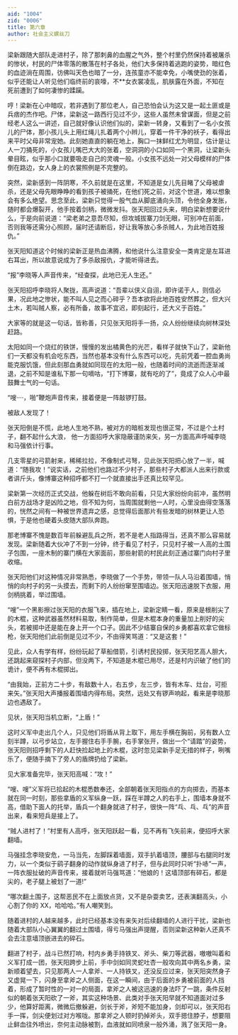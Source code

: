 ```yaml
---
aid: "1004"
zid: "0006"
title: 第六章
author: 社会主义螺丝刀
---
```


梁新跟随大部队走进村子，除了那刺鼻的血腥之气外，整个村里仍然保持着被屠杀的惨状，村民的尸体零落的散落在村子各处，他们大多保持着逃跑的姿势，暗红色的血迹淌在周围，彷佛叫天色也暗了一分，连孩童亦不能幸免，小嘴使劲的张着，似乎还能让人听见他们临终前的哀嚎，不\*\*女衣裳凌乱，肌肤露在外面，不知在死前遭到了如何凄惨的蹂躏。

哼！梁新在心中暗叹，若非遇到了那位老人，自己恐怕会认为这又是一起土匪或是兵痞的杰作吧。尸体，梁新这一路西行见过不少，这些人虽然未曾谋面，但是之前经老人这么一讲述，自己就好像认识他们似的，梁新一转身，又看到了一名小女孩儿的尸体，那小孩儿头上用红绳儿扎着两个小辫儿，穿着一件干净的袄子，看得出来平时父母非常宠她。此刻她直直的躺在地上，胸口一抹鲜红尤为明显，估计是让人一刀捅死的，小女孩儿嘴巴大大的张着，空洞洞的小口如同一个黑洞，让梁新头晕目眩，似乎那小口就要吸走自己的灵魂一般。小女孩不远处一对父母模样的尸体倒在路边，女人身上的衣裳照例是不完整的。

突然，梁新感到一阵阴寒，不久前就是在这里，不知道是女儿先目睹了父母被虐杀，还是父母先眼睁睁的看到孩子被捅死，在他们死之前，对这个世道，难以想象会有多么绝望。思念至此，梁新只觉得一股气血从脚底涌向头顶，令他全身发胀，随时都会爆裂开，他手按着剑柄，微微发抖。张天阳回过头来，明白梁新想要说什么，于是向前说道：“梁老弟之意吾尽知，但攻城拔寨刀剑无眼，可别冲在前面，否则我等还需分心照顾，届时还请断后，好让我等放心多杀贼人，为此地百姓报仇。”

张天阳知道这个时候的梁新正是热血沸腾，和他说什么注意安全一类肯定是左耳进右耳出，所以故意说成为了多杀敌报仇，才能听得进去。

“报”李晓等人声音传来，“经查探，此地已无人生还。”

张天阳招呼李晓将人聚拢，高声说道：“吾辈以侠义自诩，即许诺于人，则信必果，况此地之惨状，能不叫人见之而心碎乎？吾本欲将此地百姓安然葬之，但大兴土木，若叫贼人察，必有所备，故事不宜迟，即刻起行，还大义于百姓。”

大家等的就是这一句话，皆称善，只见张天阳将手一扬，众人纷纷继续向树林深处赶路。

太阳如同一个烧红的铁饼，慢慢的发出橘黄色的光芒，看样子就快下山了，梁新他们一天都没有机会吃东西，当然也基本没有什么东西可以吃，先前凭着一腔血勇尚能克服饥饿，但此刻那血勇就如同现在的太阳一般，也随着时间的流逝而逐渐减退，之前不知是谁私下那一句嘀咕，“打下博寨，就有吃的了”，竟成了众人心中最鼓舞士气的一句话。

“嗖····，啪”鞭炮声音传来，接着便是一阵敲锣打鼓。

被敌人发现了！

张天阳倒是不慌，此地人生地不熟，被对方的暗桩发现也很正常，不过是个土村子，翻不起什么大浪， 他一方面招呼大家隐蔽谨防来矢，另一方面高声呼喊李晓和马强依计行事。

几支零星的弓箭射来，稀稀拉拉，不像制式弓弩，见此张天阳把心放了一半，喊道：“随我攻！”说实话，之前他们也路过不少村子，那些村子大都派人出来行款或者讲斤头，像博寨这种招呼都不打一个就直接出手还真比较罕见。

梁新第一次经历正式交战，他躲在树后不敢向前看，只见大家纷纷向前冲，虽然明白前方战场才是凶险之地，但不知为何，当周围就剩他一人时，心里没由得空落落的，恍然之间有一种被世界遗弃之感，总觉得后面那片有些发暗的树林更让人恐惧，于是他也硬着头皮随大部队奔跑。

那老博寨不愧是数百年前躲避乱兵之所，若不是老人指路得当，还真不那么容易就发现。梁新随着大伙冲了不到一分钟，终于看见了村子，只见村子被一人高的土围子包围，一座木制的寨门横在大家面前，那些射箭的村民此刻正通过寨门向村子里收缩。

张天阳他们对这种情况非常熟悉，李晓做了一个手势，带领一队人马沿着围墙，悄悄的向村子的另一头摸去，而剩下的人纷纷窜至围墙边。张天阳迅速脱下衣服，用剑柄挑着，举过围墙。

“嗖”一个黑影擦过张天阳的衣服飞来，插在地上，梁新定睛一看，原来是根削尖了的木棍，这种武器虽然材料易取，制作简单，但是木棍本身的重量加上削好的尖头，若被掷中还是能在身上开一个口子。因此不少结寨自保的乡勇都喜欢拿它做标枪，张天阳他们此前倒是见过不少，不由得笑骂道：“又是这套！”

见此，众人有学有样，纷纷玩起了草船借箭，引诱村民投掷，张天阳艺高人胆大，还跳起来窥探村子内部，但没两下，不知道是木棍已用尽，还是村内识破了他们的诡计，便不再有木棍掷出。

“由我始，正前方二十步，有敌数十人，右五步，左三步，皆有木车、灶台，可拒来矢。”张天阳大声播报着围墙内得布局。突然，远处又有锣声响起，看来是李晓那边也遇敌了。

见状，张天阳当机立断，“上盾！”

这时义军中走出几个人，只见他们将盾从背上取下，用左手横在胸前，另有数人立刻半蹲，以弓步站立，左手握住右手手腕，右手掌张开，做出一个“请踏”的姿势，张天阳则招呼剩下的人赶快捡起地上的木棍，这时忽见梁新手足无措的样子，咧嘴乐了，便随手摘下了旁人的盾牌扔给了梁新。

见大家准备完毕，张天阳高喊：“攻！”

“嗖、嗖”义军将已拾起的木棍悉数奉还，全部朝着张天阳指点的方向掷去，而基本就在同一时刻，那些拿盾的义军纵身一跃，踩在半蹲之人的右手上，围墙本身就不高，借助下面人的托举，盾兵一个翻身就进了村子，很快一阵“乓、乓、乓”的声音出来，看来短兵是接上了。

“贼人进村了！”村里有人高呼，张天阳跃起一看，见不再有飞矢前来，便招呼大家翻墙。

马强挂念李晓安危，一马当先，左脚踩着墙面，双手扒着墙顶，腰部与右腿同时发力，以一个类似于鹞子翻身的动作就纵身进了村子，但与此同时只听“扑哧”一声，一阵衣服扯破的声音传来，接着就听马强骂道：“他娘的！这墙顶部有碎石，都是尖的，老子腿上被划了一道!”

“哪次翻土围子，这帮恶民不在上面放点货，又不是杂耍卖艺，还表演翻高头，小心割了你的 XX，哈哈哈。”有人嘲笑到。

随着进村的人越来越多，此时已经基本没有来矢对后续翻墙的人进行干扰，梁新也随着大部队小心翼翼的翻过土围墙，得亏马强出声提醒，否则梁新这种新人还真不会去注意墙顶嵌进去的碎石。

翻进了村子，战斗已然打响，村内乡勇手持铁叉、斧头、柴刀等武器，嗷嗷叫着和义军打成一团，张天阳跨步上前，手中剑如同灵蛇吐杏一般攻向其中两名乡勇，梁新顺着望去，只见那两人一人拿斧、一人持铁叉，还没反应过来，张天阳突然身子又虚晃一下，闪身至拿斧之人侧面，在这一瞬间，由于后面的乡勇被前面的人挡着，形成了暂时性的一对一的局面，拿斧之人被这迅速的身法吓了一跳，条件反射似的朝着张天阳砍了一斧，其实这种场景、此类对手张天阳早就不知道面对过多少，他算好距离，微微后撤躲避，剑长于斧，斧短不能加身，剑却可以，张天阳右手一挥，剑尖便划过对方喉咙。那拿斧之人顿时扔掉斧头，双手摁住脖子，想要阻止鲜血往外喷出，奈何主动脉被割，血液就如同喷泉一般外涌，溅了张天阳一身。
